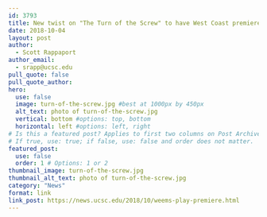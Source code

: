 ```yaml
---
id: 3793
title: New twist on "The Turn of the Screw" to have West Coast premiere at UC Santa Cruz"
date: 2018-10-04
layout: post
author:
  - Scott Rappaport
author_email:
  - srapp@ucsc.edu
pull_quote: false
pull_quote_author:
hero:
  use: false
  image: turn-of-the-screw.jpg #best at 1000px by 450px
  alt_text: photo of turn-of-the-screw.jpg
  vertical: bottom #options: top, bottom
  horizontal: left #options: left, right
# Is this a featured post? Applies to first two columns on Post Archive Page.
# If true, use: true; if false, use: false and order does not matter.
featured_post:
  use: false
  order: 1 # Options: 1 or 2
thumbnail_image: turn-of-the-screw.jpg
thumbnail_alt_text: photo of turn-of-the-screw.jpg
category: "News"
format: link
link_post: https://news.ucsc.edu/2018/10/weems-play-premiere.html 
---
```

